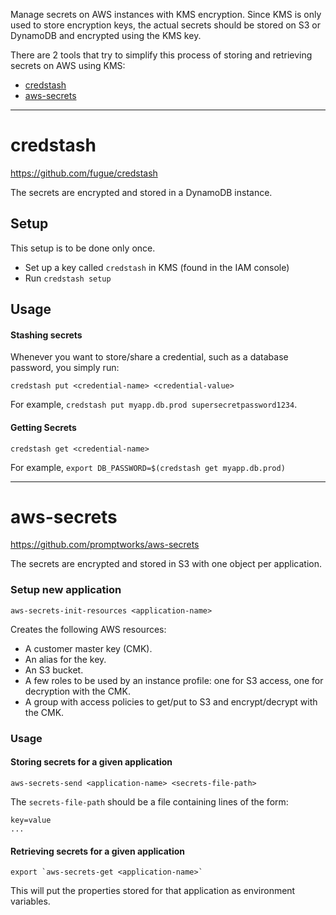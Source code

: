 Manage secrets on AWS instances with KMS encryption. Since KMS is only used to store encryption keys,
the actual secrets should be stored on S3 or DynamoDB and encrypted using the KMS key.

There are 2 tools that try to simplify this process of storing and retrieving secrets on AWS using KMS:
* [credstash](#credstash)
* [aws-secrets](#aws-secrets)

---

# credstash

https://github.com/fugue/credstash

The secrets are encrypted and stored in a DynamoDB instance.

## Setup
This setup is to be done only once.

* Set up a key called `credstash` in KMS (found in the IAM console)
* Run `credstash setup`


## Usage

#### Stashing secrets
Whenever you want to store/share a credential, such as a database password, you simply run:
```
credstash put <credential-name> <credential-value>
```
For example, `credstash put myapp.db.prod supersecretpassword1234`.

#### Getting Secrets

```
credstash get <credential-name>
```
For example, `export DB_PASSWORD=$(credstash get myapp.db.prod)`

---

# aws-secrets

https://github.com/promptworks/aws-secrets

The secrets are encrypted and stored in S3 with one object per application.

### Setup new application
```
aws-secrets-init-resources <application-name>
```

Creates the following AWS resources:
* A customer master key (CMK).
* An alias for the key.
* An S3 bucket.
* A few roles to be used by an instance profile: one for S3 access, one for decryption with the CMK.
* A group with access policies to get/put to S3 and encrypt/decrypt with the CMK.

### Usage

#### Storing secrets for a given application
```
aws-secrets-send <application-name> <secrets-file-path>
```

The `secrets-file-path` should be a file containing lines of the form:
```
key=value
...
```

#### Retrieving secrets for a given application
```
export `aws-secrets-get <application-name>`
```

This will put the properties stored for that application as environment variables.
